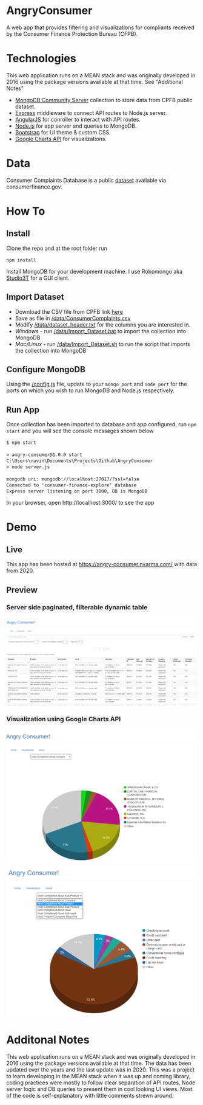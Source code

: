 # AngryConsumer
A web app that provides filtering and visualizations for compliants received by the Consumer Finance Protection Bureau (CFPB).

# Technologies
This web application runs on a MEAN stack and was originally developed in 2016 using the package versions available at that time. See "Additional Notes"
* [MongoDB Community Server](https://www.mongodb.com/try/download/community) collection to store data from CPFB public dataset.
* [Express](https://expressjs.com/) middleware to connect API routes to Node.js server.
* [AngularJS](https://angularjs.org/) for conroller to interact with API routes.
* [Node.js](https://nodejs.org/en/) for app server and queries to MongoDB.
* [Bootstrap](https://getbootstrap.com/) for UI theme & custom CSS.
* [Google Charts API](https://developers.google.com/chart) for visualizations.

# Data
Consumer Complaints Database is a public [dataset](https://www.consumerfinance.gov/data-research/consumer-complaints/#download-the-data) available via consumerfinance.gov.

# How To
## Install
Clone the repo and at the root folder run
```
npm install
```

Install MongoDB for your development machine. I use Robomongo aka [Studio3T](https://robomongo.org/) for a GUI client.

## Import Dataset
* Download the CSV file from CPFB link [here](https://www.consumerfinance.gov/data-research/consumer-complaints/#download-the-data)
* Save as file in [/data/ConsumerComplaints.csv](/data/ConsumerComplaints.csv)
* Modify [/data/dataset_header.txt](/data/dataset_header.txt) for the columns you are interested in.
* *Windows* - run [/data/Import_Dataset.bat](/data/Import_Dataset.bat) to import the collection into MongoDB
* *Mac/Linux* - run [/data/Import_Dataset.sh](/data/Import_Dataset.sh) to run the script that imports the collection into MongoDB

## Configure MongoDB
Using the [/config.js](/config.js) file, update to your `mongo_port` and `node_port` for the ports on which you wish to run MongoDB and Node.js respectively.

## Run App
Once collection has been imported to database and app configured, run `npm start` and you will see the console messages shown below
```
$ npm start

> angry-consumer@1.0.0 start C:\Users\navin\Documents\Projects\Github\AngryConsumer
> node server.js

mongodb uri: mongodb://localhost:27017/?ssl=false
Connected to 'consumer-finance-explore' database
Express server listening on port 3000, DB is MongoDB

```

In your browser, open http://localhost:3000/ to see the app

# Demo
## Live
This app has been hosted at https://angry-consumer.nvarma.com/ with data from 2020.

## Preview
### Server side paginated, filterable dynamic table
![Screenshot from the app](/assets/AngryConsumer_Preview.png)

### Visualization using Google Charts API
![Visualization from the app](/assets/AngryConsumer_Viz.png)
![Visualization 2 from the app](/assets/AngryConsumer_Viz2.png)

# Additonal Notes
This web application runs on a MEAN stack and was originally developed in 2016 using the package versions available at that time. The data has been updated over the years and the last update was in 2020. This was a project to learn developing in the MEAN stack when it was up and coming library, coding practices were mostly to follow clear separation of API routes, Node server logic and DB queries to present them in cool looking UI views. Most of the code is self-explanatory with little comments strewn around.